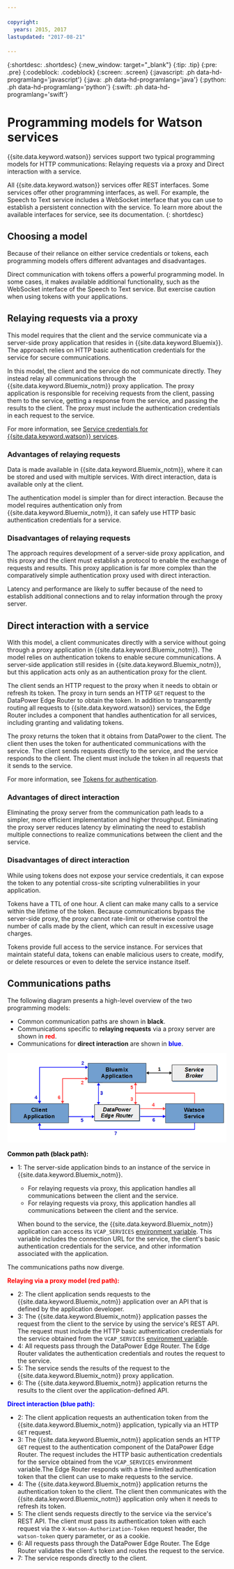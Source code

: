 ```yaml
---

copyright:
  years: 2015, 2017
lastupdated: "2017-08-21"

---
```


{:shortdesc: .shortdesc}
{:new_window: target="_blank"}
{:tip: .tip}
{:pre: .pre}
{:codeblock: .codeblock}
{:screen: .screen}
{:javascript: .ph data-hd-programlang='javascript'}
{:java: .ph data-hd-programlang='java'}
{:python: .ph data-hd-programlang='python'}
{:swift: .ph data-hd-programlang='swift'}

# Programming models for Watson services

{{site.data.keyword.watson}} services support two typical programming models for HTTP communications: Relaying requests via a proxy and Direct interaction with a service.

All {{site.data.keyword.watson}} services offer REST interfaces. Some services offer other programming interfaces, as well. For example, the Speech to Text service includes a WebSocket interface that you can use to establish a persistent connection with the service. To learn more about the available interfaces for service, see its documentation.
{: shortdesc}

## Choosing a model

Because of their reliance on either service credentials or tokens, each programming models offers different advantages and disadvantages.

Direct communication with tokens offers a powerful programming model. In some cases, it makes available additional functionality, such as the WebSocket interface of the Speech to Text service. But exercise caution when using tokens with your applications.

## Relaying requests via a proxy

This model requires that the client and the service communicate via a server-side proxy application that resides in {{site.data.keyword.Bluemix}}. The approach relies on HTTP basic authentication credentials for the service for secure communications.

In this model, the client and the service do not communicate directly. They instead relay all communications through the {{site.data.keyword.Bluemix_notm}} proxy application. The proxy application is responsible for receiving requests from the client, passing them to the service, getting a response from the service, and passing the results to the client. The proxy must include the authentication credentials in each request to the service.

For more information, see [Service credentials for {{site.data.keyword.watson}} services](/docs/services/watson/getting-started-credentials.html).

### Advantages of relaying requests

Data is made available in {{site.data.keyword.Bluemix_notm}}, where it can be stored and used with multiple services. With direct interaction, data is available only at the client.

The authentication model  is simpler than for direct interaction. Because the model requires authentication only from {{site.data.keyword.Bluemix_notm}}, it can safely use HTTP basic authentication credentials for a service.

### Disadvantages of relaying requests

The approach requires development of a server-side proxy application, and this proxy and the client  must establish a protocol to enable the exchange of requests and results. This proxy application is far more complex than the comparatively simple authentication proxy used with direct interaction.

Latency and performance are likely to suffer because of the need to establish additional connections and to relay information through the proxy server.

## Direct interaction with a service

With this model, a client communicates directly with a service without going through a proxy application in {{site.data.keyword.Bluemix_notm}}. The model relies on authentication tokens to enable secure communications. A server-side application still resides in {{site.data.keyword.Bluemix_notm}}, but this application acts only as an authentication proxy for the client.

The client sends an HTTP request to the proxy when it needs to obtain or refresh its token. The proxy in turn sends an HTTP `GET` request to the DataPower Edge Router to obtain the token. In addition to transparently routing all requests to {{site.data.keyword.watson}} services, the Edge Router includes a component that handles authentication for all services, including granting and validating tokens.

The proxy returns the token that it obtains from DataPower to the client. The client then uses the token for authenticated communications with the service. The client sends requests directly to the service, and the service responds to the client. The client must include the token in all requests that it sends to the service.

For more information, see [Tokens for authentication](/docs/services/watson/getting-started-tokens.html).

### Advantages of direct interaction

Eliminating the proxy server from the communication path leads to a simpler, more efficient implementation and higher throughput. Eliminating the proxy server reduces latency by eliminating the need to establish multiple connections to realize communications between the client and the service.

### Disadvantages of direct interaction

While using tokens does not expose your service credentials, it can expose the token to any potential cross-site scripting vulnerabilities in your application.

Tokens have a TTL of one hour. A client can make many calls to a service within the lifetime of the token. Because communications bypass the server-side proxy, the proxy cannot rate-limit or otherwise control the number of calls made by the client, which can result in excessive usage charges.

Tokens provide full access to the service instance. For services that maintain stateful data, tokens can enable malicious users to create, modify, or delete resources or even to delete the service instance itself.

## Communications paths

The following diagram presents a high-level overview of the two programming models:

- Common communication paths are shown in **black**.
- Communications specific to **relaying requests** via a proxy server are shown in <strong style="color:red">red</strong>.
- Communications for **direct interaction** are shown in <strong style="color:blue">blue</strong>.

![Programming Models for {{site.data.keyword.watson}} services](images/programming_models.png)

<strong style="color:black; font-weight:bold">Common path (black path):</strong>

- 1: The server-side application binds to an instance of the service in {{site.data.keyword.Bluemix_notm}}.
    - For relaying requests via proxy, this application  handles all communications between the client and the service.
    - For relaying requests via proxy, this application  handles all communications between the client and the service.

    When bound to the service, the {{site.data.keyword.Bluemix_notm}} application can access its `VCAP_SERVICES` [environment variable](/docs/services/watson/getting-started-variables.html). This variable includes the connection URL for the service, the client's basic authentication credentials for the service, and other information associated with the application.

The communications paths now diverge.

<strong style="color:red; font-weight:bold">Relaying via a proxy model (red path):</strong>

- 2: The client application sends requests to the {{site.data.keyword.Bluemix_notm}} application over an API that is defined by the application developer.
- 3: The {{site.data.keyword.Bluemix_notm}} application passes the request from the client to the service by using the service's REST API. The request must include the HTTP basic authentication credentials for the service obtained from the `VCAP_SERVICES` [environment variable](/docs/services/watson/getting-started-variables.html).
- 4: All requests pass through the DataPower Edge Router. The Edge Router validates the authentication credentials and routes the request to the service.
- 5: The service sends the results of the request to the {{site.data.keyword.Bluemix_notm}} proxy application.
- 6: The {{site.data.keyword.Bluemix_notm}} application returns the results to the client over the application-defined API.

<strong style="color:blue; font-weight:bold">Direct interaction (blue path):</strong>

- 2: The client application requests an authentication token from the {{site.data.keyword.Bluemix_notm}} application, typically via an HTTP `GET` request.
- 3: The {{site.data.keyword.Bluemix_notm}} application sends an HTTP `GET` request to the  authentication component of the DataPower Edge Router. The request includes the HTTP basic authentication credentials for the service obtained from the `VCAP_SERVICES` environment variable.The Edge  Router responds with a time-limited authentication token that the  client can use to make requests to the service.
- 4: The {{site.data.keyword.Bluemix_notm}} application returns the authentication token to  the client. The client then communicates with the {{site.data.keyword.Bluemix_notm}} application only when it needs to refresh its token.
- 5: The client sends requests directly to the service via the service's  REST API. The client must pass its authentication token with each  request via the `X-Watson-Authorization-Token` request header, the  `watson-token` query parameter, or as a cookie.
- 6: All requests pass through the DataPower Edge Router. The Edge Router  validates the client's token and routes the request to the service.
- 7: The service responds directly to the client.
